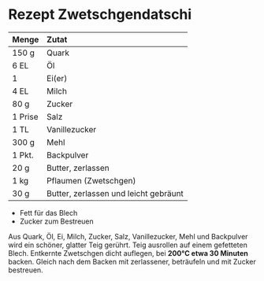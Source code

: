 # Rezept Zwetschgendatschi

| Menge        | Zutat           |
|:------------- |:-------------|
|150 g	|Quark|
|6 EL	|Öl|
|1	|Ei(er)|
|4 EL	|Milch|
|80 g	|Zucker|
|1 Prise	|Salz|
|1 TL	|Vanillezucker|
|300 g	|Mehl|
|1 Pkt.	|Backpulver|
|20 g	|Butter, zerlassen|
|1 kg	|Pflaumen (Zwetschgen)|
|30 g	|Butter, zerlassen und leicht gebräunt|

* Fett für das Blech
* Zucker zum Bestreuen

Aus Quark, Öl, Ei, Milch, Zucker, Salz, Vanillezucker, Mehl und Backpulver wird ein
schöner, glatter Teig gerührt. Teig ausrollen auf einem gefetteten Blech.
Entkernte Zwetschgen dicht auflegen, bei **200°C etwa 30 Minuten** backen. Gleich nach
dem Backen mit zerlassener, beträufeln und mit Zucker bestreuen.

